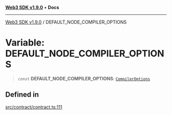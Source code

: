 [**Web3 SDK v1.9.0**](../README.md) • **Docs**

***

[Web3 SDK v1.9.0](../globals.md) / DEFAULT\_NODE\_COMPILER\_OPTIONS

# Variable: DEFAULT\_NODE\_COMPILER\_OPTIONS

> `const` **DEFAULT\_NODE\_COMPILER\_OPTIONS**: [`CompilerOptions`](../namespaces/node/interfaces/CompilerOptions.md)

## Defined in

[src/contract/contract.ts:111](https://github.com/Mystic-Nayy/alephium-web3/blob/ee41f5e0e7d7fb0b155fe62f05b2ac03772895ca/packages/web3/src/contract/contract.ts#L111)
